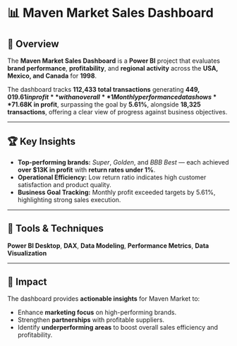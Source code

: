 # 📊 Maven Market Sales Dashboard

## 📘 Overview
The **Maven Market Sales Dashboard** is a **Power BI** project that evaluates **brand performance**, **profitability**, and **regional activity** across the **USA, Mexico, and Canada** for **1998**.  

The dashboard tracks **112,433 total transactions** generating **$449,019.61 in profit** with an overall **1% return ratio**, reflecting **efficient operations** and **low product returns**.  
Monthly performance data shows **$71.68K in profit**, surpassing the goal by **5.61%**, alongside **18,325 transactions**, offering a clear view of progress against business objectives.

---

## 🏆 Key Insights

- **Top-performing brands:** *Super*, *Golden*, and *BBB Best* — each achieved **over $13K in profit** with **return rates under 1%**.  
- **Operational Efficiency:** Low return ratio indicates high customer satisfaction and product quality.  
- **Business Goal Tracking:** Monthly profit exceeded targets by 5.61%, highlighting strong sales execution.  

---

## 🧰 Tools & Techniques
**Power BI Desktop**, **DAX**, **Data Modeling**, **Performance Metrics**, **Data Visualization**

---

## 🎯 Impact
The dashboard provides **actionable insights** for Maven Market to:  
- Enhance **marketing focus** on high-performing brands.  
- Strengthen **partnerships** with profitable suppliers.  
- Identify **underperforming areas** to boost overall sales efficiency and profitability.
